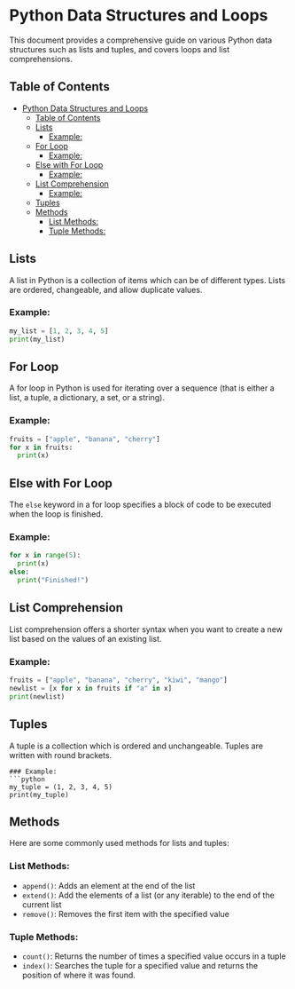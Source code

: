 # Python Data Structures and Loops

This document provides a comprehensive guide on various Python data structures such as lists and tuples, and covers loops and list comprehensions.


## Table of Contents
- [Python Data Structures and Loops](#python-data-structures-and-loops)
  - [Table of Contents](#table-of-contents)
  - [Lists](#lists)
    - [Example:](#example)
  - [For Loop](#for-loop)
    - [Example:](#example-1)
  - [Else with For Loop](#else-with-for-loop)
    - [Example:](#example-2)
  - [List Comprehension](#list-comprehension)
    - [Example:](#example-3)
  - [Tuples](#tuples)
  - [Methods](#methods)
    - [List Methods:](#list-methods)
    - [Tuple Methods:](#tuple-methods)

## Lists
A list in Python is a collection of items which can be of different types. Lists are ordered, changeable, and allow duplicate values.

### Example:
```python
my_list = [1, 2, 3, 4, 5]
print(my_list)
```

## For Loop
A for loop in Python is used for iterating over a sequence (that is either a list, a tuple, a dictionary, a set, or a string).


### Example:
```python
fruits = ["apple", "banana", "cherry"]
for x in fruits:
  print(x)

```

## Else with For Loop
The `else` keyword in a for loop specifies a block of code to be executed when the loop is finished.


### Example:
```python
for x in range(5):
  print(x)
else:
  print("Finished!")

```

## List Comprehension
List comprehension offers a shorter syntax when you want to create a new list based on the values of an existing list.

### Example:
```python
fruits = ["apple", "banana", "cherry", "kiwi", "mango"]
newlist = [x for x in fruits if "a" in x]
print(newlist)

```

## Tuples
A tuple is a collection which is ordered and unchangeable. Tuples are written with round brackets.

```
### Example:
```python
my_tuple = (1, 2, 3, 4, 5)
print(my_tuple)

```

## Methods
Here are some commonly used methods for lists and tuples:


### List Methods:
- `append()`: Adds an element at the end of the list
- `extend()`: Add the elements of a list (or any iterable) to the end of the current list
- `remove()`: Removes the first item with the specified value


### Tuple Methods:
- `count()`: Returns the number of times a specified value occurs in a tuple
- `index()`: Searches the tuple for a specified value and returns the position of where it was found.